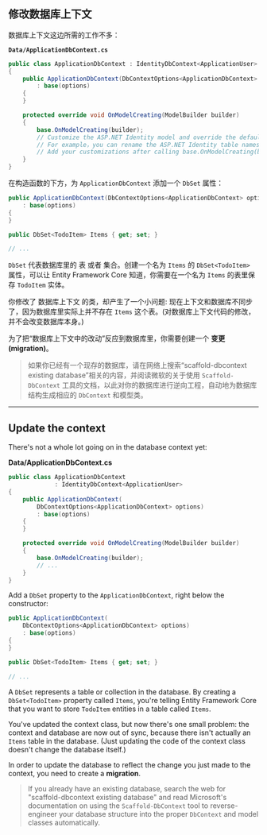 ## 修改数据库上下文

数据库上下文这边所需的工作不多：

**`Data/ApplicationDbContext.cs`**

```csharp
public class ApplicationDbContext : IdentityDbContext<ApplicationUser>
{
    public ApplicationDbContext(DbContextOptions<ApplicationDbContext> options)
        : base(options)
    {
    }

    protected override void OnModelCreating(ModelBuilder builder)
    {
        base.OnModelCreating(builder);
        // Customize the ASP.NET Identity model and override the defaults if needed.
        // For example，you can rename the ASP.NET Identity table names and more.
        // Add your customizations after calling base.OnModelCreating(builder);
    }
}
```

在构造函数的下方，为 `ApplicationDbContext` 添加一个 `DbSet` 属性：

```csharp
public ApplicationDbContext(DbContextOptions<ApplicationDbContext> options)
    : base(options)
{
}

public DbSet<TodoItem> Items { get; set; }

// ...
```

`DbSet` 代表数据库里的 表 或者 集合。创建一个名为 `Items` 的 `DbSet<TodoItem>` 属性，可以让 Entity Framework Core 知道，你需要在一个名为 `Items` 的表里保存 `TodoItem` 实体。

你修改了 数据库上下文 的类，却产生了一个小问题: 现在上下文和数据库不同步了，因为数据库里实际上并不存在 `Items` 这个表。(对数据库上下文代码的修改，并不会改变数据库本身。)

为了把“数据库上下文中的改动”反应到数据库里，你需要创建一个 **变更(migration)**。

> 如果你已经有一个现存的数据库，请在网络上搜索“scaffold-dbcontext existing database”相关的内容，并阅读微软的关于使用 `Scaffold-DbContext` 工具的文档，以此对你的数据库进行逆向工程，自动地为数据库结构生成相应的 `DbContext` 和模型类。

---

## Update the context

There's not a whole lot going on in the database context yet:

**Data/ApplicationDbContext.cs**

```csharp
public class ApplicationDbContext 
             : IdentityDbContext<ApplicationUser>
{
    public ApplicationDbContext(
        DbContextOptions<ApplicationDbContext> options)
        : base(options)
    {
    }

    protected override void OnModelCreating(ModelBuilder builder)
    {
        base.OnModelCreating(builder);
        // ...
    }
}
```

Add a `DbSet` property to the `ApplicationDbContext`, right below the constructor:

```csharp
public ApplicationDbContext(
    DbContextOptions<ApplicationDbContext> options)
    : base(options)
{
}

public DbSet<TodoItem> Items { get; set; }

// ...
```

A `DbSet` represents a table or collection in the database. By creating a `DbSet<TodoItem>` property called `Items`, you're telling Entity Framework Core that you want to store `TodoItem` entities in a table called `Items`.

You've updated the context class, but now there's one small problem: the context and database are now out of sync, because there isn't actually an `Items` table in the database. (Just updating the code of the context class doesn't change the database itself.)

In order to update the database to reflect the change you just made to the context, you need to create a **migration**.

> If you already have an existing database, search the web for "scaffold-dbcontext existing database" and read Microsoft's documentation on using the `Scaffold-DbContext` tool to reverse-engineer your database structure into the proper `DbContext` and model classes automatically.
